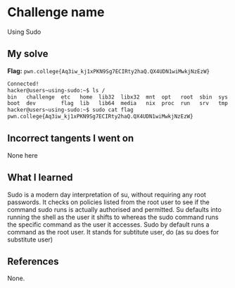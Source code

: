 # Challenge name
Using Sudo

## My solve
**Flag:** `pwn.college{Aq3iw_kj1xPKN9Sg7ECIRty2haQ.QX4UDN1wiMwkjNzEzW}`

```bash
Connected!                                                                        
hacker@users~using-sudo:~$ ls /
bin   challenge  etc   home  lib32  libx32  mnt  opt   root  sbin  sys  usr
boot  dev        flag  lib   lib64  media   nix  proc  run   srv   tmp  var
hacker@users~using-sudo:~$ sudo cat flag
pwn.college{Aq3iw_kj1xPKN9Sg7ECIRty2haQ.QX4UDN1wiMwkjNzEzW}
```

## Incorrect tangents I went on 
None here

## What I learned
Sudo is a modern day interpretation of su, without requiring any root passwords. It checks on policies listed from the root user to see if the command sudo runs is actually authorised and permitted. Su defaults into running the shell as the user it shifts to whereas the sudo command runs the specific command as the user it accesses. Sudo by default runs a command as the root user. It stands for subtitute user, do (as su does for substitute user)

## References 
None.